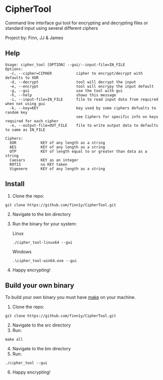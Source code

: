 # CipherTool

Command line interface gui tool for encrypting and decrypting files or standard input using several different ciphers

Project by: Finn, JJ & James

## Help

```
Usage: cipher_tool [OPTION] --gui/--input-file=IN_FILE
Options:
  -c, --cipher=CIPHER           cipher to encrypt/decrypt with defaults to XOR
  -d, --decrypt                 tool will decrypt the input
  -e, --encrypt                 tool will encrypy the input default
  -g, --gui                     use the tool with gui
  -h, --help                    shows this message
  -i, --input-file=IN_FILE      file to read input data from required when not using gui
  -k, --key=KEY                 key used by some ciphers defualts to random key
                                see Ciphers for specific info on keys required for each cipher
  -o, --output-file=OUT_FILE    file to write output data to defaults to same as IN_FILE

Ciphers:
  XOR           KEY of any length as a string
  AES           KEY of any length as a string
  OTP           KEY of length equal to or greater than data as a string
  Caesars       KEY as an integer
  ROT13         no KEY taken
  Vigenere      KEY of any length as a string
```

## Install
1. Clone the repo:

```
git clone https://github.com/finn1y/CipherTool.git
```
2. Navigate to the bin directory
3. Run the binary for your system:

      Linux
      ```
      ./cipher_tool-linux64 --gui
      ```
      Windows
      ```
      .\cipher_tool-win64.exe --gui
      ```
4. Happy encrypting!

## Build your own binary

To build your own binary you must have [make](http://gnuwin32.sourceforge.net/install.html) on your machine.

1. Clone the repo:

```
git clone https://github.com/finn1y/CipherTool.git
```
2. Navigate to the src directory
3. Run: 

```
make all
```
4. Navigate to the bin directory
5. Run: 

```
./cipher_tool --gui
```
6. Happy encrypting!
